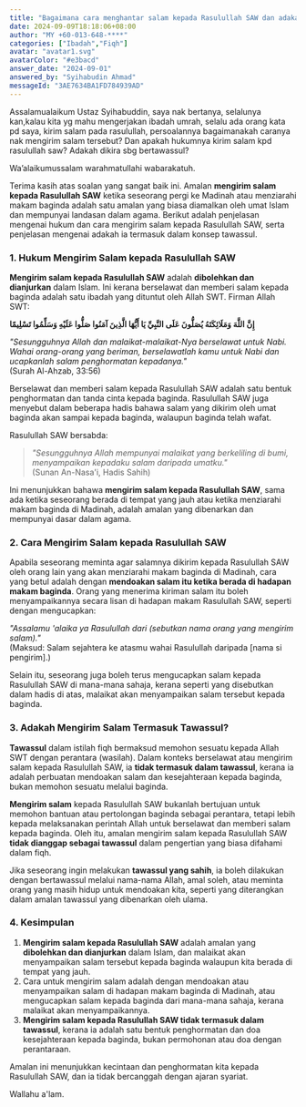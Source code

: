 ```yaml
---
title: "Bagaimana cara menghantar salam kepada Rasulullah SAW dan adakah ia termasuk bertawassul?"
date: 2024-09-09T18:18:06+08:00
author: "MY +60-013-648-****"
categories: ["Ibadah","Fiqh"]
avatar: "avatar1.svg"
avatarColor: "#e3bacd"
answer_date: "2024-09-01"
answered_by: "Syihabudin Ahmad"
messageId: "3AE7634BA1FD784939AD"
---
```


Assalamualaikum Ustaz Syihabuddin, saya nak bertanya, selalunya kan,kalau kita yg mahu mengerjakan ibadah umrah, selalu ada orang kata pd saya, kirim salam pada rasulullah, persoalannya bagaimanakah caranya nak mengirim salam tersebut? Dan apakah hukumnya kirim salam kpd rasulullah saw? Adakah dikira sbg bertawassul?

<!--more-->

Wa’alaikumussalam warahmatullahi wabarakatuh.

Terima kasih atas soalan yang sangat baik ini. Amalan **mengirim salam kepada Rasulullah SAW** ketika seseorang pergi ke Madinah atau menziarahi makam baginda adalah satu amalan yang biasa diamalkan oleh umat Islam dan mempunyai landasan dalam agama. Berikut adalah penjelasan mengenai hukum dan cara mengirim salam kepada Rasulullah SAW, serta penjelasan mengenai adakah ia termasuk dalam konsep tawassul.

### 1. **Hukum Mengirim Salam kepada Rasulullah SAW**

**Mengirim salam kepada Rasulullah SAW** adalah **dibolehkan dan dianjurkan** dalam Islam. Ini kerana berselawat dan memberi salam kepada baginda adalah satu ibadah yang dituntut oleh Allah SWT. Firman Allah SWT:

**إِنَّ اللَّهَ وَمَلَائِكَتَهُ يُصَلُّونَ عَلَى النَّبِيِّ يَا أَيُّهَا الَّذِينَ آمَنُوا صَلُّوا عَلَيْهِ وَسَلِّمُوا تَسْلِيمًا**

_"Sesungguhnya Allah dan malaikat-malaikat-Nya berselawat untuk Nabi. Wahai orang-orang yang beriman, berselawatlah kamu untuk Nabi dan ucapkanlah salam penghormatan kepadanya."_  
(Surah Al-Ahzab, 33:56)

Berselawat dan memberi salam kepada Rasulullah SAW adalah satu bentuk penghormatan dan tanda cinta kepada baginda. Rasulullah SAW juga menyebut dalam beberapa hadis bahawa salam yang dikirim oleh umat baginda akan sampai kepada baginda, walaupun baginda telah wafat.

Rasulullah SAW bersabda:

> *"Sesungguhnya Allah mempunyai malaikat yang berkeliling di bumi, menyampaikan kepadaku salam daripada umatku."*  
> (Sunan An-Nasa'i, Hadis Sahih)

Ini menunjukkan bahawa **mengirim salam kepada Rasulullah SAW**, sama ada ketika seseorang berada di tempat yang jauh atau ketika menziarahi makam baginda di Madinah, adalah amalan yang dibenarkan dan mempunyai dasar dalam agama. 

### 2. **Cara Mengirim Salam kepada Rasulullah SAW**

Apabila seseorang meminta agar salamnya dikirim kepada Rasulullah SAW oleh orang lain yang akan menziarahi makam baginda di Madinah, cara yang betul adalah dengan **mendoakan salam itu ketika berada di hadapan makam baginda**. Orang yang menerima kiriman salam itu boleh menyampaikannya secara lisan di hadapan makam Rasulullah SAW, seperti dengan mengucapkan:

_"Assalamu 'alaika ya Rasulullah dari (sebutkan nama orang yang mengirim salam)."_  
(Maksud: Salam sejahtera ke atasmu wahai Rasulullah daripada [nama si pengirim].)

Selain itu, seseorang juga boleh terus mengucapkan salam kepada Rasulullah SAW di mana-mana sahaja, kerana seperti yang disebutkan dalam hadis di atas, malaikat akan menyampaikan salam tersebut kepada baginda.

### 3. **Adakah Mengirim Salam Termasuk Tawassul?**

**Tawassul** dalam istilah fiqh bermaksud memohon sesuatu kepada Allah SWT dengan perantara (wasilah). Dalam konteks berselawat atau mengirim salam kepada Rasulullah SAW, ia **tidak termasuk dalam tawassul**, kerana ia adalah perbuatan mendoakan salam dan kesejahteraan kepada baginda, bukan memohon sesuatu melalui baginda.

**Mengirim salam** kepada Rasulullah SAW bukanlah bertujuan untuk memohon bantuan atau pertolongan baginda sebagai perantara, tetapi lebih kepada melaksanakan perintah Allah untuk berselawat dan memberi salam kepada baginda. Oleh itu, amalan mengirim salam kepada Rasulullah SAW **tidak dianggap sebagai tawassul** dalam pengertian yang biasa difahami dalam fiqh.

Jika seseorang ingin melakukan **tawassul yang sahih**, ia boleh dilakukan dengan bertawassul melalui nama-nama Allah, amal soleh, atau meminta orang yang masih hidup untuk mendoakan kita, seperti yang diterangkan dalam amalan tawassul yang dibenarkan oleh ulama.

### 4. **Kesimpulan**

1. **Mengirim salam kepada Rasulullah SAW** adalah amalan yang **dibolehkan dan dianjurkan** dalam Islam, dan malaikat akan menyampaikan salam tersebut kepada baginda walaupun kita berada di tempat yang jauh.
2. Cara untuk mengirim salam adalah dengan mendoakan atau menyampaikan salam di hadapan makam baginda di Madinah, atau mengucapkan salam kepada baginda dari mana-mana sahaja, kerana malaikat akan menyampaikannya.
3. **Mengirim salam kepada Rasulullah SAW tidak termasuk dalam tawassul**, kerana ia adalah satu bentuk penghormatan dan doa kesejahteraan kepada baginda, bukan permohonan atau doa dengan perantaraan.

Amalan ini menunjukkan kecintaan dan penghormatan kita kepada Rasulullah SAW, dan ia tidak bercanggah dengan ajaran syariat.

Wallahu a'lam.
